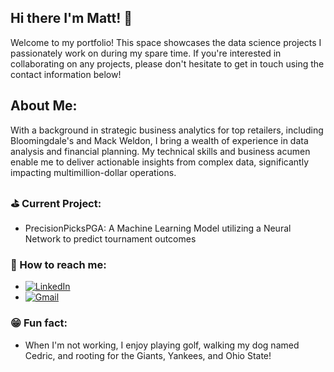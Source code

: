 ## Hi there I'm Matt! :wave:
Welcome to my portfolio! This space showcases the data science projects I passionately work on during my spare time. If you're interested in collaborating on any projects, please don't hesitate to get in touch using the contact information below!
## About Me:
With a background in strategic business analytics for top retailers, including Bloomingdale's and Mack Weldon, I bring a wealth of experience in data analysis and financial planning. My technical skills and business acumen enable me to deliver actionable insights from complex data, significantly impacting multimillion-dollar operations.
### :golf: Current Project:
  - PrecisionPicksPGA: A Machine Learning Model utilizing a Neural Network to predict tournament outcomes
### :iphone: How to reach me:
  -  [![LinkedIn](https://img.shields.io/badge/LinkedIn-0077B5?style=for-the-badge&logo=linkedin&logoColor=white)](https://www.linkedin.com/in/matthewbonadies/)
  -  [![Gmail](https://img.shields.io/badge/Gmail-D14836?style=for-the-badge&logo=gmail&logoColor=white)](matthewdbonadies@gmail.com)
### :grin: Fun fact:
  - When I'm not working, I enjoy playing golf, walking my dog named Cedric, and rooting for the Giants, Yankees, and Ohio State!
